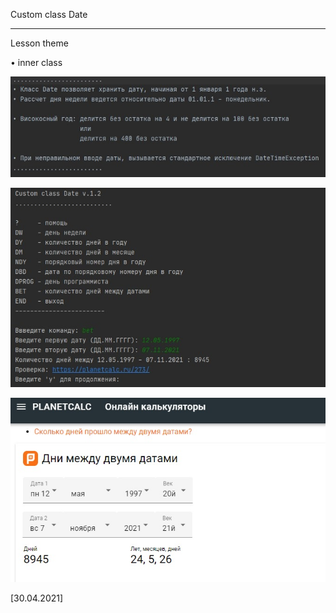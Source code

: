 Custom class Date

------

Lesson theme

• inner class

![alt text](Screenshot_2.jpg)

![alt text](Screenshot_1.jpg)

![alt text](Screenshot_3.jpg)

[30.04.2021]